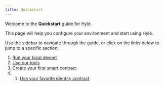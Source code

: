 ```yaml
---
title: Quickstart
---
```


Welcome to the **Quickstart** guide for Hylé.

This page will help you configure your environment and start using Hylé.

Use the sidebar to navigate through the guide, or click on the links below to jump to a specific section:

1. [Run your local devnet](devnet.md)
1. [Use our tools](user-tooling.md)
1. [Create your first smart contract](your-first-smart-contract.md)
2. 1. [Use your favorite identity contract](custom-identity-contract.md)
